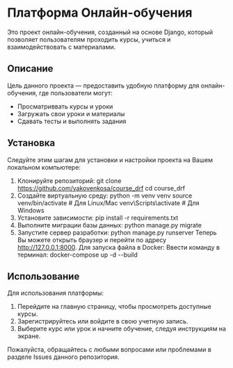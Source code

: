 # Платформа Онлайн-обучения

Это проект онлайн-обучения, созданный на основе Django, который позволяет пользователям проходить курсы, учиться и взаимодействовать с материалами.

## Описание

Цель данного проекта — предоставить удобную платформу для онлайн-обучения, где пользователи могут:

- Просматриввать курсы и уроки
- Загружать свои уроки и материалы
- Сдавать тесты и выполнять задания

## Установка

Следуйте этим шагам для установки и настройки проекта на Вашем локальном компьютере:
1. Клонируйте репозиторий:
    git clone https://github.com/yakovenkosa/course_drf
    cd course_drf
2. Создайте виртуальную среду:
   python -m venv venv
   source venv/bin/activate   # Для Linux/Mac
   venv\Scripts\activate      # Для Windows
3. Установите зависимости:
   pip install -r requirements.txt
4. Выполните миграции базы данных:
   python manage.py migrate
5. Запустите сервер разработки:
   python manage.py runserver
Теперь Вы можете открыть браузер и перейти по адресу http://127.0.0.1:8000.
Для запуска файла в Docker:
Ввести команду в терминал: docker-compose up -d --build

## Использование
Для использования платформы:

1. Перейдите на главную страницу, чтобы просмотреть доступные курсы.
2. Зарегистрируйтесь или войдите в свою учетную запись.
3. Выберите курс или урок и начните обучение, следуя инструкциям на экране.

Пожалуйста, обращайтесь с любыми вопросами или проблемами в разделе Issues данного репозитория.
